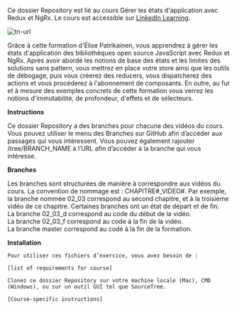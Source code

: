 Ce dossier Repository est lié au cours Gérer les états d'application avec Redux et NgRx. Le cours est accessible sur [LinkedIn Learning][lil-course-url].

![tn-url]

Grâce à cette formation d'Élise Patrikainen, vous apprendrez à gérer les états d'application des bibliothèques open source JavaScript avec Redux et NgRx. Après avoir abordé les notions de base des états et les limites des solutions sans pattern, vous mettrez en place votre store ainsi que les outils de débogage, puis vous créerez des reducers, vous dispatcherez des actions et vous procéderez à l'abonnement de composants. En outre, au fur et à mesure des exemples concrets de cette formation vous verrez les notions d'immutabilité, de profondeur, d'effets et de sélecteurs.

<b>Instructions</b> 

Ce dossier Repository a des branches pour chacune des vidéos du cours. Vous pouvez utiliser le menu des Branches sur GitHub afin d’accéder aux passages qui vous intéressent. Vous pouvez également rajouter /tree/BRANCH_NAME à l’URL afin d’accéder à la branche qui vous intéresse. 

<b>Branches </b> 

Les branches sont structurées de manière à correspondre aux vidéos du cours. La convention de nommage est : CHAPITRE#_VIDEO#. Par exemple, la branche nommée 02_03 correspond au second chapitre, et à la troisième vidéo de ce chapitre. Certaines branches ont un état de départ et de fin.  
La branche 02_03_d correspond au code du début de la vidéo.  
La branche 02_03_f correspond au code à la fin de la vidéo.  
La branche master correspond au code à la fin de la formation. 

<b>Installation </b> 

    Pour utiliser ces fichiers d’exercice, vous avez besoin de : 

    [list of requirements for course] 

    Clonez ce dossier Repository sur votre machine locale (Mac), CMD (Windows), ou sur un outil GUI tel que SourceTree. 

    [Course-specific instructions] 
    
[lil-course-url]: https://www.linkedin.com/learning/angular-gerer-les-etats-d-application-avec-redux-et-ngrx
[tn-url]: https://cdn.lynda.com/course/2878085/2878085-1627915509482-16x9.jpg
